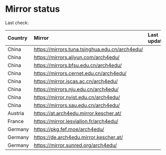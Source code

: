 <script src="./time.js"></script>
# Mirror status
Last check: <script type="text/javascript">localize(1706667762.2369812);</script>

|Country|Mirror|Last update|
|:------|:-----|:----------|
|China|https://mirrors.tuna.tsinghua.edu.cn/arch4edu/|<script type="text/javascript">localize(1706639569);</script>|
|China|https://mirrors.aliyun.com/arch4edu/|<script type="text/javascript">localize(1706639569);</script>|
|China|https://mirrors.bfsu.edu.cn/arch4edu/|<script type="text/javascript">localize(1706639569);</script>|
|China|https://mirrors.cernet.edu.cn/arch4edu/|<script type="text/javascript">localize(1706639569);</script>|
|China|https://mirror.iscas.ac.cn/arch4edu/|<script type="text/javascript">localize(1706639569);</script>|
|China|https://mirrors.nju.edu.cn/arch4edu/|<script type="text/javascript">localize(1706639569);</script>|
|China|https://mirror.nyist.edu.cn/arch4edu/|<script type="text/javascript">localize(1706596257);</script>|
|China|https://mirrors.sau.edu.cn/arch4edu/|<script type="text/javascript">localize(1706639569);</script>|
|Austria|https://at.arch4edu.mirror.kescher.at/|<script type="text/javascript">localize(1706639569);</script>|
|France|https://mirror.lesviallon.fr/arch4edu/|<script type="text/javascript">localize(1706639569);</script>|
|Germany|https://pkg.fef.moe/arch4edu/|<script type="text/javascript">localize(1706639569);</script>|
|Germany|https://de.arch4edu.mirror.kescher.at/|<script type="text/javascript">localize(1706639569);</script>|
|Germany|https://mirror.sunred.org/arch4edu/|<script type="text/javascript">localize(1706639569);</script>|

<script src="./tablefilter/tablefilter.js"></script>
<script src="./table.js"></script>
